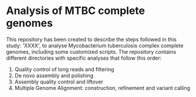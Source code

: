 # Analysis of MTBC complete genomes
This repository has been created to describe the steps followed in this study: 'XXXX', to analyse Mycobacterium tuberculosis complex complete genomes, including some customized scripts. The repository contains different directories with specific analyses that follow this order:

1. Quality control of long reads and filtering
2. De novo assembly and polishing
3. Assembly quality control and liftover
4. Multiple Genome Alignment: construction, refinement and variant calling
